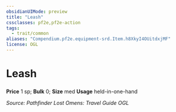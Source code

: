 ```yaml
---
obsidianUIMode: preview
title: "Leash"
cssclasses: pf2e,pf2e-action
tags:
  - trait/common
aliases: "Compendium.pf2e.equipment-srd.Item.h8XkyI4OUitdxjMF"
license: OGL
---
```

# Leash

### 


**Price** 1 sp; 
**Bulk** 0; **Size** med
**Usage** held-in-one-hand



*Source: Pathfinder Lost Omens: Travel Guide*
*OGL*